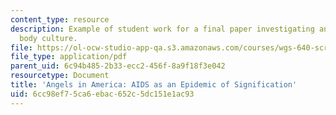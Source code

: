 ```yaml
---
content_type: resource
description: Example of student work for a final paper investigating an aspect of
  body culture.
file: https://ol-ocw-studio-app-qa.s3.amazonaws.com/courses/wgs-640-screen-women-body-narratives-in-popular-american-film-spring-2014/6cc98ef75ca6ebac652c5dc151e1ac93_MITWGS_640S14_Agls_Amrica.pdf
file_type: application/pdf
parent_uid: 6c94b485-2b33-ecc2-456f-8a9f18f3e042
resourcetype: Document
title: 'Angels in America: AIDS as an Epidemic of Signification'
uid: 6cc98ef7-5ca6-ebac-652c-5dc151e1ac93
---
```

